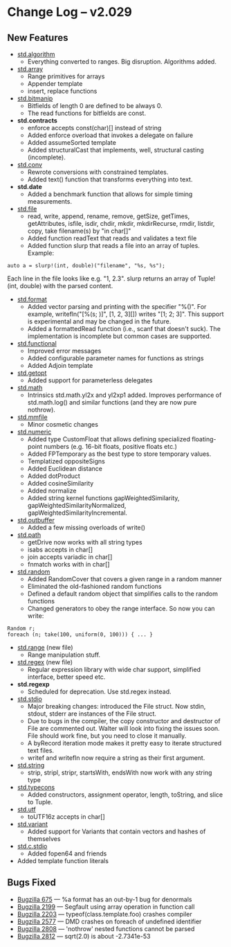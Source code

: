 # Change Log &ndash; v2.029

## New Features

* [std.algorithm](/phobos/std_algorithm)
    * Everything converted to ranges. Big disruption. Algorithms added.
* [std.array](/phobos/std_array)
    * Range primitives for arrays
    * Appender template
    * insert, replace functions
* [std.bitmanip](/phobos/std_bitmanip)
    * Bitfields of length 0 are defined to be always 0.
    * The read functions for bitfields are const.
* **std.contracts**
    * enforce accepts const(char)[] instead of string
    * Added enforce overload that invokes a delegate on failure
    * Added assumeSorted template
    * Added structuralCast that implements, well, structural casting
      (incomplete).
* [std.conv](/phobos/std_conv)
    * Rewrote conversions with constrained templates.
    * Added text() function that transforms everything into text.
* **std.date**
    * Added a benchmark function that allows for simple timing measurements.
* [std.file](/phobos/std_file)
    * read, write, append, rename, remove, getSize, getTimes, getAttributes,
      isfile, isdir, chdir, mkdir, mkdirRecurse, rmdir, listdir, copy, take
      filename(s) by "in char[]"
    * Added function readText that reads and validates a text file
    * Added function slurp that reads a file into an array of tuples. Example:

```
auto a = slurp!(int, double)("filename", "%s, %s");
```

Each line in the file looks like e.g. "1, 2.3". slurp returns an array of
Tuple!(int, double) with the parsed content.

* [std.format](/phobos/std_format)
    * Added vector parsing and printing with the specifier "%()". For example,
      writefln("[%(s; )]", [1, 2, 3][]) writes "[1; 2; 3]". This support is
      experimental and may be changed in the future.
    * Added a formattedRead function (i.e., scanf that doesn't suck).
      The implementation is incomplete but common cases are supported.
* [std.functional](/phobos/std_functional)
    * Improved error messages
    * Added configurable parameter names for functions as strings
    * Added Adjoin template
* [std.getopt](/phobos/std_getopt)
    * Added support for parameterless delegates
* [std.math](/phobos/std_math)
    * Intrinsics std.math.yl2x and yl2xp1 added. Improves performance of
      std.math.log() and similar functions (and they are now pure nothrow).
* [std.mmfile](/phobos/std_mmfile)
    * Minor cosmetic changes
* [std.numeric](/phobos/std_numeric)
    * Added type CustomFloat that allows defining specialized floating-point
      numbers (e.g. 16-bit floats, positive floats etc.)
    * Added FPTemporary as the best type to store temporary values.
    * Templatized oppositeSigns
    * Added Euclidean distance
    * Added dotProduct
    * Added cosineSimilarity
    * Added normalize
    * Added string kernel functions gapWeightedSimilarity,
      gapWeightedSimilarityNormalized, gapWeightedSimilarityIncremental.
* [std.outbuffer](/phobos/std_outbuffer)
    * Added a few missing overloads of write()
* [std.path](/phobos/std_path)
    * getDrive now works with all string types
    * isabs accepts in char[]
    * join accepts variadic in char[]
    * fnmatch works with in char[]
* [std.random](/phobos/std_random)
    * Added RandomCover that covers a given range in a random manner
    * Eliminated the old-fashioned random functions
    * Defined a default random object that simplifies calls to the random
      functions
    * Changed generators to obey the range interface. So now you can write:

```
Random r;
foreach (n; take(100, uniform(0, 100))) { ... }
```

* [std.range](/phobos/std_range) (new file)
    * Range manipulation stuff.
* [std.regex](/phobos/std_regex) (new file)
    * Regular expression library with wide char support, simplified interface,
      better speed etc.
* **std.regexp**
    * Scheduled for deprecation. Use std.regex instead.
* [std.stdio](/phobos/std_stdio)
    * Major breaking changes: introduced the File struct. Now stdin, stdout,
      stderr are instances of the File struct.
    * Due to bugs in the compiler, the copy constructor and destructor of File
      are commented out. Walter will look into fixing the issues soon.
      File should work fine, but you need to close it manually.
    * A byRecord iteration mode makes it pretty easy to iterate structured
      text files.
    * writef and writefln now require a string as their first argument.
* [std.string](/phobos/std_string)
    * strip, stripl, stripr, startsWith, endsWith now work with any string type
* [std.typecons](/phobos/std_typecons)
    * Added constructors, assignment operator, length, toString, and slice to
      Tuple.
* [std.utf](/phobos/std_utf)
    * toUTF16z accepts in char[]
* [std.variant](/phobos/std_variant)
    * Added support for Variants that contain vectors and hashes of themselves
* [std.c.stdio](/phobos/std_c.stdio)
    * Added fopen64 and friends
* Added template function literals

## Bugs Fixed

* [Bugzilla 675](/bug/675) &mdash; %a format has an out-by-1 bug for denormals
* [Bugzilla 2199](/bug/2199) &mdash; Segfault using array operation in function call
* [Bugzilla 2203](/bug/2203) &mdash; typeof(class.template.foo) crashes compiler
* [Bugzilla 2577](/bug/2577) &mdash; DMD crashes on foreach of undefined identifier
* [Bugzilla 2808](/bug/2808) &mdash; 'nothrow' nested functions cannot be parsed
* [Bugzilla 2812](/bug/2812) &mdash; sqrt(2.0) is about -2.7341e-53
